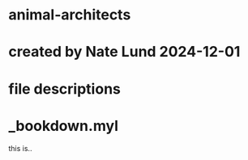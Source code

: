 # animal-architects
# created by Nate Lund 2024-12-01

# file descriptions

# _bookdown.myl

this is..